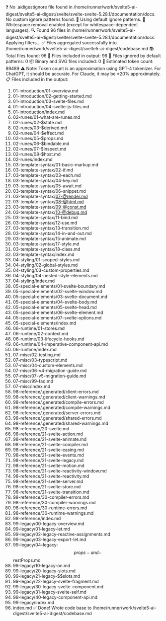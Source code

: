 ❓ No .aidigestignore file found in /home/runner/work/svelte5-ai-digest/svelte5-ai-digest/svelte/svelte-svelte-5.28.1/documentation/docs.
No custom ignore patterns found.
🚫 Using default ignore patterns.
🧹 Whitespace removal enabled (except for whitespace-dependent languages).
🔍 Found 96 files in /home/runner/work/svelte5-ai-digest/svelte5-ai-digest/svelte/svelte-svelte-5.28.1/documentation/docs. Applying filters...
✅ Files aggregated successfully into /home/runner/work/svelte5-ai-digest/svelte5-ai-digest/codebase.md
📚 Total files found: 96
📎 Files included in output: 96
🚫 Files ignored by default patterns: 0
📦 Binary and SVG files included: 0
🔢 Estimated token count: 89489
⚠️ Note: Token count is an approximation using GPT-4 tokenizer. For ChatGPT, it should be accurate. For Claude, it may be ±20% approximately.
📋 Files included in the output:
1. 01-introduction/01-overview.md
2. 01-introduction/02-getting-started.md
3. 01-introduction/03-svelte-files.md
4. 01-introduction/04-svelte-js-files.md
5. 01-introduction/index.md
6. 02-runes/01-what-are-runes.md
7. 02-runes/02-$state.md
8. 02-runes/03-$derived.md
9. 02-runes/04-$effect.md
10. 02-runes/05-$props.md
11. 02-runes/06-$bindable.md
12. 02-runes/07-$inspect.md
13. 02-runes/08-$host.md
14. 02-runes/index.md
15. 03-template-syntax/01-basic-markup.md
16. 03-template-syntax/02-if.md
17. 03-template-syntax/03-each.md
18. 03-template-syntax/04-key.md
19. 03-template-syntax/05-await.md
20. 03-template-syntax/06-snippet.md
21. 03-template-syntax/07-@render.md
22. 03-template-syntax/08-@html.md
23. 03-template-syntax/09-@const.md
24. 03-template-syntax/10-@debug.md
25. 03-template-syntax/11-bind.md
26. 03-template-syntax/12-use.md
27. 03-template-syntax/13-transition.md
28. 03-template-syntax/14-in-and-out.md
29. 03-template-syntax/15-animate.md
30. 03-template-syntax/17-style.md
31. 03-template-syntax/18-class.md
32. 03-template-syntax/index.md
33. 04-styling/01-scoped-styles.md
34. 04-styling/02-global-styles.md
35. 04-styling/03-custom-properties.md
36. 04-styling/04-nested-style-elements.md
37. 04-styling/index.md
38. 05-special-elements/01-svelte-boundary.md
39. 05-special-elements/02-svelte-window.md
40. 05-special-elements/03-svelte-document.md
41. 05-special-elements/04-svelte-body.md
42. 05-special-elements/05-svelte-head.md
43. 05-special-elements/06-svelte-element.md
44. 05-special-elements/07-svelte-options.md
45. 05-special-elements/index.md
46. 06-runtime/01-stores.md
47. 06-runtime/02-context.md
48. 06-runtime/03-lifecycle-hooks.md
49. 06-runtime/04-imperative-component-api.md
50. 06-runtime/index.md
51. 07-misc/02-testing.md
52. 07-misc/03-typescript.md
53. 07-misc/04-custom-elements.md
54. 07-misc/06-v4-migration-guide.md
55. 07-misc/07-v5-migration-guide.md
56. 07-misc/99-faq.md
57. 07-misc/index.md
58. 98-reference/.generated/client-errors.md
59. 98-reference/.generated/client-warnings.md
60. 98-reference/.generated/compile-errors.md
61. 98-reference/.generated/compile-warnings.md
62. 98-reference/.generated/server-errors.md
63. 98-reference/.generated/shared-errors.md
64. 98-reference/.generated/shared-warnings.md
65. 98-reference/20-svelte.md
66. 98-reference/21-svelte-action.md
67. 98-reference/21-svelte-animate.md
68. 98-reference/21-svelte-compiler.md
69. 98-reference/21-svelte-easing.md
70. 98-reference/21-svelte-events.md
71. 98-reference/21-svelte-legacy.md
72. 98-reference/21-svelte-motion.md
73. 98-reference/21-svelte-reactivity-window.md
74. 98-reference/21-svelte-reactivity.md
75. 98-reference/21-svelte-server.md
76. 98-reference/21-svelte-store.md
77. 98-reference/21-svelte-transition.md
78. 98-reference/30-compiler-errors.md
79. 98-reference/30-compiler-warnings.md
80. 98-reference/30-runtime-errors.md
81. 98-reference/30-runtime-warnings.md
82. 98-reference/index.md
83. 99-legacy/00-legacy-overview.md
84. 99-legacy/01-legacy-let.md
85. 99-legacy/02-legacy-reactive-assignments.md
86. 99-legacy/03-legacy-export-let.md
87. 99-legacy/04-legacy-$$props-and-$$restProps.md
88. 99-legacy/10-legacy-on.md
89. 99-legacy/20-legacy-slots.md
90. 99-legacy/21-legacy-$$slots.md
91. 99-legacy/22-legacy-svelte-fragment.md
92. 99-legacy/30-legacy-svelte-component.md
93. 99-legacy/31-legacy-svelte-self.md
94. 99-legacy/40-legacy-component-api.md
95. 99-legacy/index.md
96. index.md
✅ Done! Wrote code base to /home/runner/work/svelte5-ai-digest/svelte5-ai-digest/codebase.md
